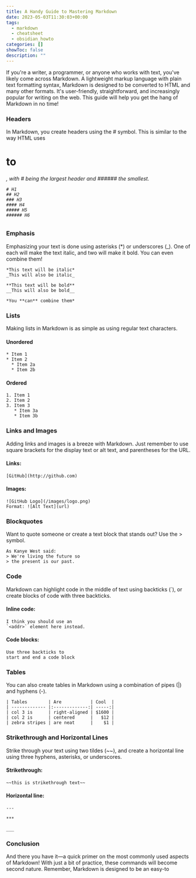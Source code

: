 ```yaml
---
title: A Handy Guide to Mastering Markdown
date: 2023-05-03T11:30:03+00:00
tags:
  - markdown
  - cheatsheet
  - obsidian_howto
categories: []
showToc: false
description: ""
---
```


If you're a writer, a programmer, or anyone who works with text, you've likely come across Markdown. A lightweight markup language with plain text formatting syntax, Markdown is designed to be converted to HTML and many other formats. It's user-friendly, straightforward, and increasingly popular for writing on the web. This guide will help you get the hang of Markdown in no time!


### Headers

In Markdown, you create headers using the # symbol. This is similar to the way HTML uses <h1> to <h6>, with # being the largest header and ###### the smallest.

```
# H1
## H2
### H3
#### H4
##### H5
###### H6
```
### Emphasis

Emphasizing your text is done using asterisks (*) or underscores (_). One of each will make the text italic, and two will make it bold. You can even combine them!

```
*This text will be italic*
_This will also be italic_

**This text will be bold**
__This will also be bold__

*You **can** combine them*
```
### Lists

Making lists in Markdown is as simple as using regular text characters.

#### Unordered

```
* Item 1
* Item 2
  * Item 2a
  * Item 2b
```

#### Ordered

```
1. Item 1
2. Item 2
3. Item 3
   * Item 3a
   * Item 3b
```

### Links and Images

Adding links and images is a breeze with Markdown. Just remember to use square brackets for the display text or alt text, and parentheses for the URL.

#### Links:

```
[GitHub](http://github.com)
```

#### Images:

```
![GitHub Logo](/images/logo.png)
Format: ![Alt Text](url)
```

### Blockquotes

Want to quote someone or create a text block that stands out? Use the > symbol.

```
As Kanye West said:
> We're living the future so
> the present is our past.
```
### Code

Markdown can highlight code in the middle of text using backticks (`), or create blocks of code with three backticks.

#### Inline code:

```
I think you should use an
`<addr>` element here instead.
```
#### Code blocks:

```
Use three backticks to
start and end a code block
```

### Tables

You can also create tables in Markdown using a combination of pipes (|) and hyphens (-).

```
| Tables        | Are           | Cool  |
| ------------- |:-------------:| -----:|
| col 3 is      | right-aligned | $1600 |
| col 2 is      | centered      |   $12 |
| zebra stripes | are neat      |    $1 |
```

### Strikethrough and Horizontal Lines

Strike through your text using two tildes (~~), and create a horizontal line using three hyphens, asterisks, or underscores.

#### Strikethrough:

```
~~this is strikethrough text~~
```

#### Horizontal line:

```
---

***

___
```

### Conclusion

And there you have it—a quick primer on the most commonly used aspects of Markdown! With just a bit of practice, these commands will become second nature. Remember, Markdown is designed to be an easy-to
